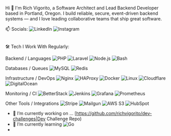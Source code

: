 Hi 👋
I'm Rich Vigorito, a Software Architect and Lead Backend Developer based in Portland, Oregon.
I build reliable, secure, event-driven backend systems — and I love leading collaborative teams that ship great software.

📫 Socials:
<img alt="LinkedIn" src="https://img.shields.io/badge/linkedin-%230077B5.svg?&style=for-the-badge&logo=linkedin&logoColor=white" />
<img alt="Instagram" src="https://img.shields.io/badge/ig-%23E4405F.svg?style=for-the-badge&logo=Instagram&logoColor=white"/>

<br>
🛠️ Tech I Work With Regularly:

Backend / Languages <img alt="PHP" src="https://img.shields.io/badge/php-%23777BB4.svg?style=for-the-badge&logo=php&logoColor=white"/> <img alt="Laravel" src="https://img.shields.io/badge/laravel-%23FF2D20.svg?style=for-the-badge&logo=laravel&logoColor=white"/> <img alt="Node.js" src="https://img.shields.io/badge/node.js-%2343853D.svg?style=for-the-badge&logo=node.js&logoColor=white"/> <img alt="Bash" src="https://img.shields.io/badge/bash-%23121011.svg?style=for-the-badge&logo=gnu-bash&logoColor=white"/>

Databases / Queues <img alt="MySQL" src="https://img.shields.io/badge/mysql-%2300f.svg?style=for-the-badge&logo=mysql&logoColor=white"/> <img alt="Redis" src="https://img.shields.io/badge/redis-%23DC382D.svg?style=for-the-badge&logo=redis&logoColor=white"/>

Infrastructure / DevOps <img alt="Nginx" src="https://img.shields.io/badge/nginx-%23009639.svg?style=for-the-badge&logo=nginx&logoColor=white"/> <img alt="HAProxy" src="https://img.shields.io/badge/haproxy-000000.svg?style=for-the-badge&logo=haproxy&logoColor=white"/> <img alt="Docker" src="https://img.shields.io/badge/docker-%232496ED.svg?style=for-the-badge&logo=docker&logoColor=white"/> <img alt="Linux" src="https://img.shields.io/badge/Linux-FCC624?style=for-the-badge&logo=linux&logoColor=black"/> <img alt="Cloudflare" src="https://img.shields.io/badge/cloudflare-F38020?style=for-the-badge&logo=cloudflare&logoColor=white"/> <img alt="DigitalOcean" src="https://img.shields.io/badge/DigitalOcean-0080FF?style=for-the-badge&logo=digitalocean&logoColor=white"/>

Monitoring / CI <img alt="BetterStack" src="https://img.shields.io/badge/BetterStack-000000?style=for-the-badge&logoColor=white"/> <img alt="Jenkins" src="https://img.shields.io/badge/jenkins-%232C5263.svg?style=for-the-badge&logo=jenkins&logoColor=white"/> <img alt="Grafana" src="https://img.shields.io/badge/grafana-F46800?style=for-the-badge&logo=grafana&logoColor=white"/> <img alt="Prometheus" src="https://img.shields.io/badge/prometheus-E6522C?style=for-the-badge&logo=prometheus&logoColor=white"/>

Other Tools / Integrations <img alt="Stripe" src="https://img.shields.io/badge/stripe-008CDD?style=for-the-badge&logo=stripe&logoColor=white"/> <img alt="Mailgun" src="https://img.shields.io/badge/mailgun-1F3646?style=for-the-badge&logoColor=white"/> <img alt="AWS S3" src="https://img.shields.io/badge/aws_s3-232F3E?style=for-the-badge&logo=amazon-aws&logoColor=white"/> <img alt="HubSpot" src="https://img.shields.io/badge/hubspot-FF7A59?style=for-the-badge&logo=hubspot&logoColor=white"/>


- 🔭 I’m currently working on ... [https://github.com/richvigorito/dev-challenges|Dev Challenge Repo)
- 🌱 I’m currently learning  <img alt="Go" srd="https://img.shields.io/badge/Go-00ADD8?logo=Go&logoColor=white&style=for-the-badge"/>
- 
<!--

https://github.com/Ileriayo/markdown-badges#programming-languages

## 📫 How to reach me: ...
[<img align="left" alt="linked-in" src="https://img.shields.io/badge/linkedin-%230077B5.svg?&style=for-the-badge&logo=linkedin&logoColor=white" />](https://www.linkedin.com/in/rich-vigorito-66122b2)

<!--
**richvigorito/richvigorito** is a ✨ _special_ ✨ repository because its `README.md` (this file) appears on your GitHub profile.

Here are some ideas to get you started:

- 🔭 I’m currently working on ...
- 🌱 I’m currently learning ...
- 👯 I’m looking to collaborate on ...
- 🤔 I’m looking for help with ...
- 💬 Ask me about ...
- 📫 How to reach me: ...
- ⚡ Fun fact: ...
-->
